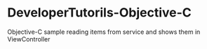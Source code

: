 # DeveloperTutorils-Objective-C
Objective-C sample reading items from service and shows them in ViewController 
